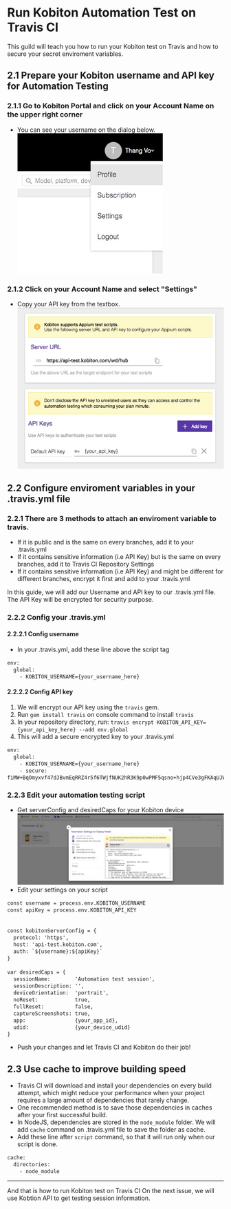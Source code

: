 # Run Kobiton Automation Test on Travis CI
This guild will teach you how to run your Kobiton test on Travis and how to secure your secret enviroment variables.

## 2.1 Prepare your Kobiton username and API key for Automation Testing
### 2.1.1 Go to Kobiton Portal and click on your Account Name on the upper right corner
  - You can see your username on the dialog below.
![](assets/2_kobiton_username.jpg)
### 2.1.2 Click on your Account Name and select "Settings"
  - Copy your API key from the textbox.
![](assets/2_kobiton_apikey.jpg)

## 2.2 Configure enviroment variables in your .travis.yml file
### 2.2.1 There are 3 methods to attach an enviroment variable to travis.
  - If it is public and is the same on every branches, add it to your .travis.yml
  - If it contains sensitive information (i.e API Key) but is the same on every branches, add it to Travis CI Repository Settings
  - If it contains sensitive information (i.e API Key) and might be different for different branches, encrypt it first and add to your .travis.yml

In this guide, we will add our Username and API key to our .travis.yml file. The API Key will be encrypted for security purpose.

### 2.2.2 Config your .travis.yml 
#### 2.2.2.1 Config username 
- In your .travis.yml, add these line above the script tag
~~~
env:
  global:
    - KOBITON_USERNAME={your_username_here}
~~~

#### 2.2.2.2 Config API key
1. We will encrypt our API key using the `travis` gem.
2. Run `gem install travis` on console command to install `travis`
3. In your repository directory, run:
`travis encrypt KOBITON_API_KEY={your_api_key_here} --add env.global`
4. This will add a secure encrypted key to your .travis.yml

~~~
env:
  global:
    - KOBITON_USERNAME={your_username_here}
    - secure: fiMW+BqOmyxvf47dJBvmEqRRZ4r5f6TWjfNUK2hR3K9p0wPMF5qsno+hjp4CVe3gFKAqUJWIyUSTrunoAhDOlguycglafCausl5ilFhfLCEyBt7aHoZhKcdjKCvHU4Us6fleOmjzreb7DrVA/XHF1u47dmt1ltjwo2I4mhDAOS6rUcup1pUGiPizKXYr2zDDNukORtX1iUzgoJxC6UTIs/3H6bYR/UiZMMrJTKeMxZEYMAhyQLGWI/8h32foxYCfEe2Gnb2f7GMqhOXhLUWtBiLNw
~~~

### 2.2.3 Edit your automation testing script
- Get serverConfig and desiredCaps for your Kobiton device
![](assets/2_kobiton_device.jpg)
- Edit your settings on your script
~~~
const username = process.env.KOBITON_USERNAME
const apiKey = process.env.KOBITON_API_KEY


const kobitonServerConfig = {
  protocol: 'https',
  host: 'api-test.kobiton.com',
  auth: `${username}:${apiKey}`
}

var desiredCaps = {
  sessionName:        'Automation test session',
  sessionDescription: '', 
  deviceOrientation:  'portrait',  
  noReset:            true,
  fullReset:          false, 
  captureScreenshots: true,
  app:                {your_app_id}, 
  udid:               {your_device_udid}
}
~~~

- Push your changes and let Travis CI and Kobiton do their job!

## 2.3 Use cache to improve building speed
- Travis CI will download and install your dependencies on every build attempt, which might reduce your performance when your project requires a large amount of dependencies that rarely change.
- One recommended method is to save those dependencies in caches after your first successful build.
- In NodeJS, dependencies are stored in the `node_module` folder. We will add `cache` command on .travis.yml file to save the folder as cache.
- Add these line after `script` command, so that it will run only when our script is done.
~~~
cache:
  directories:
    - node_module
~~~

------
And that is how to run Kobiton test on Travis CI
On the next issue, we will use Kobtion API to get testing session information.

